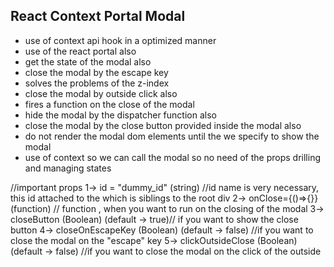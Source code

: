 ## React Context Portal Modal

-   use of context api hook in a optimized manner
-   use of the react portal also
-   get the state of the modal also
-   close the modal by the escape key
-   solves the problems of the z-index
-   close the modal by outside click also
-   fires a function on the close of the modal
-   hide the modal by the dispatcher function also
-   close the modal by the close button provided inside the modal also
-   do not render the modal dom elements until the we specify to show the modal
-   use of context so we can call the modal so no need of the props drilling and managing states

//important props
1-> id = "dummy_id" (string) //id name is very necessary, this id attached to the which is siblings to the root div
2-> onClose={()=>{}} (function) // function , when you want to run on the closing of the modal
3-> closeButton (Boolean) (default -> true)// if you want to show the close button
4-> closeOnEscapeKey (Boolean) (default -> false) //if you want to close the modal on the "escape" key
5-> clickOutsideClose (Boolean) (default -> false) //if you want to close the modal on the click of the outside
